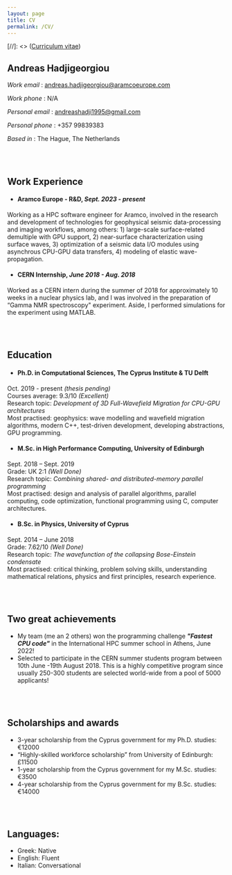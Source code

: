 ```yaml
---
layout: page
title: CV
permalink: /CV/
---
```


[//]: <> ([Curriculum vitae](/assets/Andreas_Hadjigeorgiou_CV.pdf))


## Andreas Hadjigeorgiou

*Work email* : andreas.hadjigeorgiou@aramcoeurope.com

*Work phone* : N/A

*Personal email* : andreashadji1995@gmail.com

*Personal phone* : +357 99839383

*Based in* : The Hague, The Netherlands

<br/><br/>  <!-- empty line -->

## Work Experience
- #### Aramco Europe - R&D, *Sept. 2023 - present*
Working as a HPC software engineer for Aramco, involved in the research and development of technologies for geophysical seismic data-processing and imaging workflows, among others: 1) large-scale surface-related demultiple with GPU support, 2) near-surface characterization using surface waves, 3) optimization of a seismic data I/O modules using asynchrous CPU-GPU data transfers, 4) modeling of elastic wave-propagation.

- #### CERN Internship, *June 2018 - Aug. 2018*
Worked as a CERN intern during the summer of 2018 for approximately 10 weeks in a nuclear physics lab, and I was involved in the preparation of “Gamma NMR spectroscopy" experiment. Aside, I performed simulations for the experiment using MATLAB.

<br/><br/>  <!-- empty line -->

## Education

- #### Ph.D. in Computational Sciences, The Cyprus Institute & TU Delft
Oct. 2019 - present *(thesis pending)* \
Courses average: 9.3/10 *(Excellent)* \
Research topic: *Development of 3D Full-Wavefield Migration for CPU-GPU architectures* \
Most practised: geophysics: wave modelling and wavefield migration algorithms, modern C++, test-driven development, developing abstractions, GPU programming.

- #### M.Sc. in High Performance Computing, University of Edinburgh
Sept. 2018 – Sept. 2019 \
Grade: UK 2:1 *(Well Done)* \
Research topic: *Combining shared- and distributed-memory parallel programming* \
Most practised: design and analysis of parallel algorithms, parallel computing, code optimization, functional programming using C, computer architectures.

- #### B.Sc. in Physics, University of Cyprus 
Sept. 2014 – June 2018 \
Grade: 7.62/10 *(Well Done)* \
Research topic: *The wavefunction of the collapsing Bose-Einstein condensate* \
Most practised: critical thinking, problem solving skills, understanding mathematical relations, physics and first principles, research experience.

<br/><br/>  <!-- empty line -->

## Two great achievements
 - My team (me an 2 others) won the programming challenge ***"Fastest CPU code"*** in the International HPC summer school in Athens, June 2022!
 - Selected to participate in the CERN summer students program between 10th June -19th August 2018. This is a highly competitive program since usually 250-300 students are selected world-wide from a pool of 5000 applicants!

<br/><br/>  <!-- empty line -->

## Scholarships and awards

- 3-year scholarship from the Cyprus government for my Ph.D. studies: €12000
- “Highly-skilled workforce scholarship” from University of Edinburgh: £11500
- 1-year scholarship from the Cyprus government for my M.Sc. studies: €3500
- 4-year scholarship from the Cyprus government for my B.Sc. studies: €14000

<br/><br/>  <!-- empty line -->

## Languages:

- Greek: Native
- English: Fluent
- Italian: Conversational


<!-- 
Currently a Ph.D. candidate in **C**omputation B**a**sed **S**cience and **T**echn**o**logy **R**esearch **C**enter (CaSToRC) at the Cyprus Institute. I hold a B.Sc degree in Physics from the University of Cyprus (2018), and an M.Sc. in High-performance computing from the University of Edinburgh (2019).

My research is focused on the development of one-way wave propagation numerical solvers for seismic migration and inversion algorithms. Efficiency and portability on simple desktop computers up to heterogeneous supercomputers are two of the most important aspects of my effort. Day to day, I work with the programming languages C++ and Python, and in extend parallel programming APIs such as OpenMP, CUDA/HIP, and MPI.

My work is supported and supervised from faculty staff in the Cyprus Institute [CaSToRC](http://castorc.cyi.ac.cy/), and the Delft University of Technology [Delphi Consortium](https://delphi-consortium.com/). -->